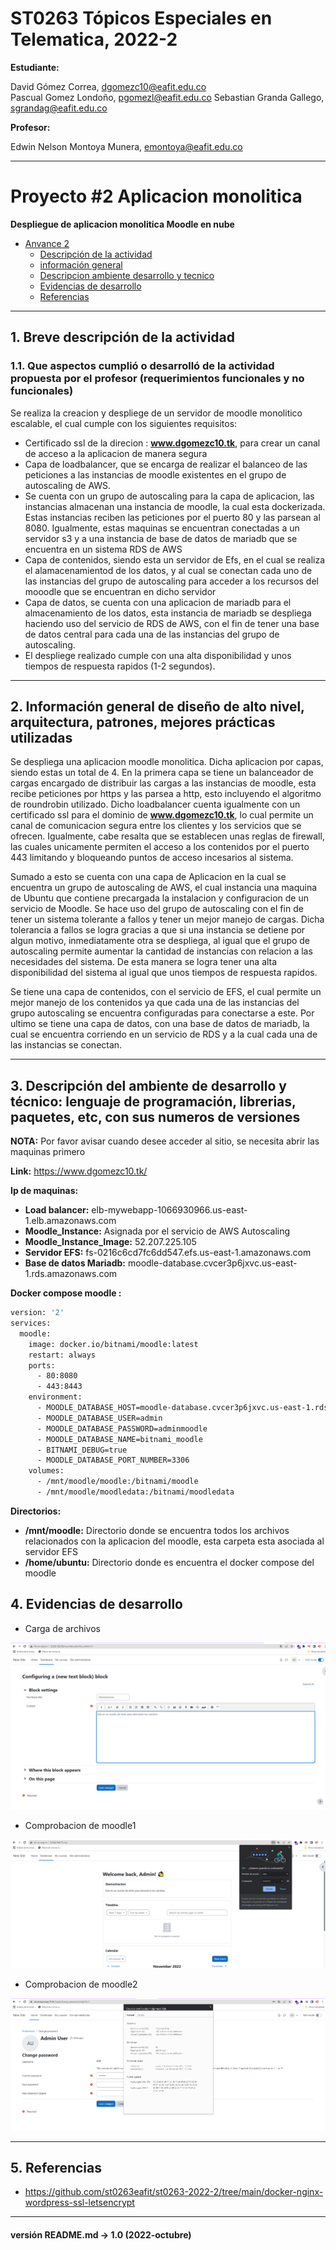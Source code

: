 # ST0263 Tópicos Especiales en Telematica, 2022-2

__Estudiante:__

 David Gómez Correa, dgomezc10@eafit.edu.co  
 Pascual Gomez Londoño, pgomezl@eafit.edu.co
 Sebastian Granda Gallego, sgrandag@eafit.edu.co

__Profesor:__

 Edwin Nelson Montoya Munera, emontoya@eafit.edu.co

---

# Proyecto #2 Aplicacion monolitica
__Despliegue de aplicacion monolitica Moodle en nube__

- [Anvance 2](#avance-2---amazon-aws)
  - [Descripción de la actividad](#1-breve-descripción-de-la-actividad)
  - [información general](#2-información-general-de-diseño-de-alto-nivel-arquitectura-patrones-mejores-prácticas-utilizadas)
  - [Descripcion ambiente desarrollo y tecnico](#3-descripción-del-ambiente-de-desarrollo-y-técnico-lenguaje-de-programación-librerias-paquetes-etc-con-sus-numeros-de-versiones)
  - [Evidencias de desarrollo](#4-evidencias-de-desarrollo)
  - [Referencias](#5-referencias)

--- 

  
## 1. Breve descripción de la actividad  
  
### 1.1. Que aspectos cumplió o desarrolló de la actividad propuesta por el profesor (requerimientos funcionales y no funcionales)  

Se realiza la creacion y despliege de un servidor de moodle monolitico escalable, el cual cumple con los siguientes requisitos:

- Certificado ssl de la direcion : __www.dgomezc10.tk__, para crear un canal de acceso a la aplicacion de manera segura
- Capa de loadbalancer, que se encarga de realizar el balanceo de las peticiones a las instancias de moodle existentes en el grupo de autoscaling de AWS.
- Se cuenta con un grupo de autoscaling para la capa de aplicacion, las instancias almacenan una instancia de moodle, la cual esta dockerizada. Estas instancias reciben las peticiones por el puerto 80 y las parsean al 8080. Igualmente, estas maquinas se encuentran conectadas a un servidor s3 y a una instancia de base de datos de mariadb que se encuentra en un sistema RDS de AWS
- Capa de contenidos, siendo esta un servidor de Efs, en el cual se realiza el alamacenamientod de los datos, y al cual se conectan cada uno de las instancias del grupo de autoscaling para acceder a los recursos del mooodle que se encuentran en dicho servidor
- Capa de datos, se cuenta con una aplicacion de mariadb para el almacenamiento de  los datos, esta instancia de mariadb se despliega haciendo uso del servicio de RDS de AWS, con el fin de tener una base de datos central para cada una de las instancias del grupo de autoscaling.
- El despliege realizado cumple con una alta disponibilidad y unos tiempos de respuesta rapidos (1-2 segundos).

---  
  
## 2. Información general de diseño de alto nivel, arquitectura, patrones, mejores prácticas utilizadas 
Se despliega una aplicacion moodle monolitica. Dicha aplicacion por capas, siendo estas un total de 4. En la primera capa se tiene un balanceador de cargas encargado de distribuir las cargas a las instancias de moodle, esta recibe peticiones por https y las parsea a http, esto incluyendo el algoritmo de roundrobin utilizado. Dicho loadbalancer cuenta igualmente con un certificado ssl para el dominio de __www.dgomezc10.tk__, lo cual permite un canal de comunicacion segura entre los clientes y los servicios que se ofrecen. Igualmente, cabe resalta que se establecen unas reglas de firewall, las cuales unicamente permiten el acceso a los contenidos por el puerto 443 limitando y bloqueando puntos de acceso incesarios al sistema.

Sumado a esto se cuenta con una capa de Aplicacion en la cual se encuentra un grupo de autoscaling de AWS, el cual instancia una maquina de Ubuntu que contiene precargada la instalacion y configuracion de un servicio de Moodle. Se hace uso del grupo de autoscaling con el fin de tener un sistema tolerante a fallos y tener un mejor manejo de cargas. Dicha tolerancia a fallos se logra gracias a que si una instancia se detiene por algun motivo, inmediatamente otra se despliega, al igual que el grupo de autoscaling permite aumentar la cantidad de instancias con relacion a las necesidades del sistema. De esta manera se logra tener una alta disponibilidad del sistema al igual que unos tiempos de respuesta rapidos.

Se tiene una capa de contenidos, con el servicio de EFS, el cual permite un mejor manejo de los contenidos ya que cada una de las instancias del grupo autoscaling se encuentra configuradas para conectarse a este. Por ultimo se tiene una capa de datos, con una base de datos de mariadb, la cual se encuentra corriendo en un servicio de RDS y a la cual cada una de las instancias se conectan.

---  
  
## 3. Descripción del ambiente de desarrollo y técnico: lenguaje de programación, librerias, paquetes, etc, con sus numeros de versiones 

__NOTA:__ Por favor avisar cuando desee acceder al sitio, se necesita abrir las maquinas primero

__Link:__ https://www.dgomezc10.tk/

__Ip de maquinas:__

- **Load balancer:** elb-mywebapp-1066930966.us-east-1.elb.amazonaws.com
- **Moodle_Instance:** Asignada por el servicio de AWS Autoscaling
- **Moodle_Instance_Image:** 52.207.225.105
- **Servidor EFS:** fs-0216c6cd7fc6dd547.efs.us-east-1.amazonaws.com
- **Base de datos Mariadb:** moodle-database.cvcer3p6jxvc.us-east-1.rds.amazonaws.com

__Docker compose moodle :__

```bash
version: '2'
services:
  moodle:
    image: docker.io/bitnami/moodle:latest
    restart: always
    ports:
      - 80:8080
      - 443:8443
    environment:
      - MOODLE_DATABASE_HOST=moodle-database.cvcer3p6jxvc.us-east-1.rds.amazonaws.com
      - MOODLE_DATABASE_USER=admin
      - MOODLE_DATABASE_PASSWORD=adminmoodle
      - MOODLE_DATABASE_NAME=bitnami_moodle
      - BITNAMI_DEBUG=true
      - MOODLE_DATABASE_PORT_NUMBER=3306
    volumes:
      - /mnt/moodle/moodle:/bitnami/moodle
      - /mnt/moodle/moodledata:/bitnami/moodledata
```

__Directorios:__

- **/mnt/moodle:** Directorio donde se encuentra todos los archivos relacionados con la aplicacion del moodle, esta carpeta esta asociada al servidor EFS
- **/home/ubuntu:** Directorio donde es encuentra el docker compose del moodle
 
  
## 4. Evidencias de desarrollo  
 
* Carga de archivos 

![image text](https://raw.githubusercontent.com/dgomezc1/st0263/main/Trabajos/Proyecto2/Avance/aws/img/Carga.png)  

* Comprobacion de moodle1

![image text](https://raw.githubusercontent.com/dgomezc1/st0263/main/Trabajos/Proyecto2/Avance/aws/img/m1.png)  

* Comprobacion de moodle2 

![image text](https://raw.githubusercontent.com/dgomezc1/st0263/main/Trabajos/Proyecto2/Avance/aws/img/m2.png)  
   
  
---

## 5. Referencias
- https://github.com/st0263eafit/st0263-2022-2/tree/main/docker-nginx-wordpress-ssl-letsencrypt
---
#### versión README.md -> 1.0 (2022-octubre)